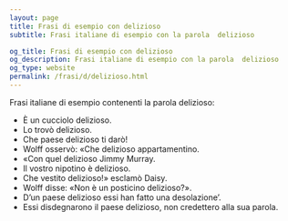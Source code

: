 ```yaml
---
layout: page
title: Frasi di esempio con delizioso 
subtitle: Frasi italiane di esempio con la parola  delizioso

og_title: Frasi di esempio con delizioso 
og_description: Frasi italiane di esempio con la parola  delizioso
og_type: website
permalink: /frasi/d/delizioso.html
---
```


Frasi italiane di esempio contenenti la parola delizioso:


- È un cucciolo delizioso.
- Lo trovò delizioso.
- Che paese delizioso ti darò!
- Wolff osservò: «Che delizioso appartamentino.
- «Con quel delizioso Jimmy Murray.
- Il vostro nipotino è delizioso.
- Che vestito delizioso!» esclamò Daisy.
- Wolff disse: «Non è un posticino delizioso?».
- D’un paese delizioso essi han fatto una desolazione’.
- Essi disdegnarono il paese delizioso, non credettero alla sua parola.
